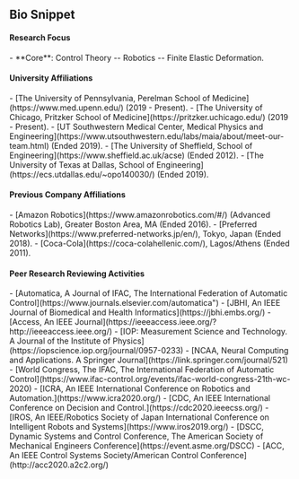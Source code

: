 
<h2><i class="fa fa-chevron-right"></i><i class="fa fa-chevron-right"></i> Bio Snippet </h2>

<h4><i class="fa fa-chevron-right"></i><i class="fa fa-chevron-right"></i>Research Focus</h4>
  - **Core**: Control Theory -- Robotics -- Finite Elastic Deformation.

<h4><i class="fa fa-chevron-right"></i><i class="fa fa-chevron-right"></i>University Affiliations</h4>
  - [The University of Pennsylvania, Perelman School of Medicine](https://www.med.upenn.edu/) (2019 - Present).
  - [The University of Chicago, Pritzker School of Medicine](https://pritzker.uchicago.edu/) (2019 - Present).
  -  [UT Southwestern Medical Center, Medical Physics and Engineering](https://www.utsouthwestern.edu/labs/maia/about/meet-our-team.html)  (Ended 2019).
  -  [The University of Sheffield, School of Engineering](https://www.sheffield.ac.uk/acse) (Ended 2012).
  - [The University of Texas at Dallas, School of Engineering](https://ecs.utdallas.edu/~opo140030/) (Ended 2019).

<h4><i class="fa fa-chevron-right"></i><i class="fa fa-chevron-right"></i>Previous Company Affiliations</h4>
  -  [Amazon Robotics](https://www.amazonrobotics.com/#/) (Advanced Robotics Lab), Greater Boston Area, MA (Ended 2016).
  - [Preferred Networks](https://www.preferred-networks.jp/en/), Tokyo, Japan (Ended 2018).
  - [Coca-Cola](https://coca-colahellenic.com/), Lagos/Athens (Ended 2011).

<h4><i class="fa fa-chevron-right"></i><i class="fa fa-chevron-right"></i> Peer Research Reviewing Activities</h4>
  - [Automatica, A Journal of IFAC, The International Federation of Automatic Control](https://www.journals.elsevier.com/automatica") 
  - [JBHI, An IEEE Journal of Biomedical and Health Informatics](https://jbhi.embs.org/)
  - [Access, An IEEE Journal](https://ieeeaccess.ieee.org/?http://ieeeaccess.ieee.org/) 
  - [IOP: Measurement Science and Technology. A Journal of the  Institute of Physics](https://iopscience.iop.org/journal/0957-0233) 
  - [NCAA, Neural Computing and Applications. A Springer Journal](https://link.springer.com/journal/521) 
  - [World Congress, The IFAC, The International Federation of Automatic Control](https://www.ifac-control.org/events/ifac-world-congress-21th-wc-2020)  
  - [ICRA, An IEEE International Conference on Robotics and Automation.](https://www.icra2020.org/) 
  - [CDC, An IEEE International Conference on Decision and Control.](https://cdc2020.ieeecss.org/) 
  - [IROS, An IEEE/Robotics Society of Japan International Conference on Intelligent Robots and Systems](https://www.iros2019.org/)
  - [DSCC, Dynamic Systems and Control Conference, The American Society of Mechanical Engineers Conference](https://event.asme.org/DSCC) 
  - [ACC, An IEEE Control Systems Society/American Control Conference](http://acc2020.a2c2.org/)

<!-- <h4><i class="fa fa-chevron-right"></i><i class="fa fa-chevron-right"></i>Awards and Honors</h4>
  -  Google AI Travel and Conference Grant (2018) 
  - IEEE Robotics and Automation Society (RAS) Travel Award (2018/2017/2016) 
  - NSF Doctoral Consortium Award (2017) 
  - Mary and Richard Templeton Graduate Fellowship (2017) 
  - Open Software for Robotics Foundation Scholarship (2017) 
  - President’s Excellence Award for Teaching Assistants (Nom. 2017) 
  - Golden Key International Honour Society (2016) 
  - Ericsson Graduate Fellowship (2015) 
  - Jonsson Scholarship (2014) 
  - PTDF Overseas Fellowship (2012). 
  - Best Chemistry Student (West African Senior School Examinations -- Two Years in a Row). -

   Thanks to my committee members, <a href="https://ece.illinois.edu/directory/profile/mspong">Mark Spong</a>, <a href=""> Tyler Summers</a>, <a href="">Yonas Tadesse</a> and <a href=""> Nick Gans</a>, and my UTSW mentor, <a href="https://profiles.utsouthwestern.edu/profile/150563/steve-jiang.html">Steve Jiang</a>. 

  - **Fund-my-startup buzzwords**: Artificial Intelligence, Big Data, Data Science.
  - **Antiquated buzzwords**: System Identification, Data Mining.
  
  - [Brandeis University](https://www.brandeis.edu/gps/), [Adjunct Instructor, Robot Manipulation, Planning and Control](https://www.brandeis.edu/gps/current-students/academic-information/course?acad_year=2020&crse_id=014100) (2019 - Present).
-->


